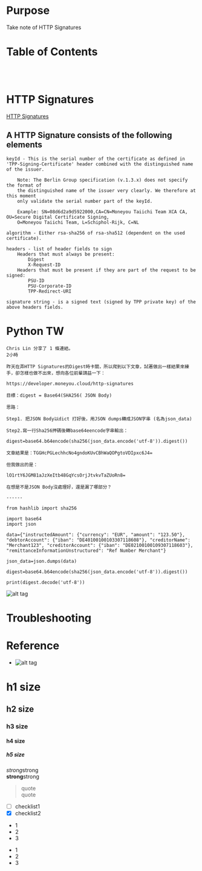 # Purpose  
Take note of HTTP Signatures  

# Table of Contents  
[]()  
[]()  
[]()  


# HTTP Signatures  
[HTTP Signatures ](https://developer.moneyou.cloud/http-signatures?fbclid=IwAR2a7HGd9ET0soexdHSw5LC1QnV4nVO2qsJsdHWve7PdCSOBGJ_VoX-pivw)   

## A HTTP Signature consists of the following elements  
```
keyId - This is the serial number of the certificate as defined in 
'TPP-Signing-Certificate' header combined with the distinguished name of the issuer.

    Note: The Berlin Group specification (v.1.3.x) does not specify the format of 
    the distinguished name of the issuer very clearly. We therefore at this moment 
    only validate the serial number part of the keyId.
    
    Example: SN=08d6d2a9d5922000,CA=CN=Moneyou Taiichi Team XCA CA, OU=Secure Digital Certificate Signing, 
    O=Moneyou Taiichi Team, L=Schiphol-Rijk, C=NL

algorithm - Either rsa-sha256 of rsa-sha512 (dependent on the used certificate).

headers - list of header fields to sign
    Headers that must always be present:
        Digest
        X-Request-ID
    Headers that must be present if they are part of the request to be signed:
        PSU-ID
        PSU-Corporate-ID
        TPP-Redirect-URI

signature string - is a signed text (signed by TPP private key) of the above headers fields.
```



# Python TW  
```
Chris Lin 分享了 1 條連結。
2小時

昨天在弄HTTP Signatures的Digest時卡關，所以爬到以下文章，試著做出一樣結果來練手，卻怎樣也做不出來，想向各位前輩請益一下：

https://developer.moneyou.cloud/http-signatures

目標：digest = Base64(SHA256( JSON Body)

思路：

Step1. 把JSON Body以dict 打好後，用JSON dumps轉成JSON字串 (名為json_data)

Step2.寫一行Sha256押碼後轉base64eencode字串輸出：

digest=base64.b64encode(sha256(json_data.encode('utf-8')).digest())

文章結果是：TGGHcPGLechhcNo4gndoKUvCBhWaQOPgtoVDIpxc6J4=

但我做出的是：

lO1rtY6JGM81aJzXeItb48GqYcsOrjJtvkvTaZUoRn8=

在想是不是JSON Body沒處理好，還是漏了哪部分？

------

from hashlib import sha256

import base64
import json

data={"instructedAmount": {"currency": "EUR", "amount": "123.50"}, "debtorAccount": {"iban": "DE40100100103307118608"}, "creditorName": "Merchant123", "creditorAccount": {"iban": "DE02100100109307118603"}, "remittanceInformationUnstructured": "Ref Number Merchant"}

json_data=json.dumps(data)

digest=base64.b64encode(sha256(json_data.encode('utf-8')).digest())

print(digest.decode('utf-8'))
```

![alt tag](https://scontent.ftpe7-2.fna.fbcdn.net/v/t1.0-9/87654150_4143189469040580_2142469084703358976_o.jpg?_nc_cat=109&_nc_sid=1480c5&_nc_ohc=2X8rVHXd6cwAX95jqOk&_nc_ht=scontent.ftpe7-2.fna&oh=01ce50f6bfce5edc3a19cd3283d272c6&oe=5EFFAF30)  


# Troubleshooting


# Reference


* []()
![alt tag]()

# h1 size

## h2 size

### h3 size

#### h4 size

##### h5 size

*strong*strong  
**strong**strong  

> quote  
> quote

- [ ] checklist1
- [x] checklist2

* 1
* 2
* 3

- 1
- 2
- 3
